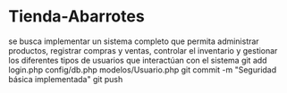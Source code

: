 # Tienda-Abarrotes
se busca implementar un sistema completo que permita administrar productos, registrar compras y ventas, controlar el inventario y gestionar los diferentes tipos de usuarios que interactúan con el sistema
git add login.php config/db.php modelos/Usuario.php
git commit -m "Seguridad básica implementada"
git push
